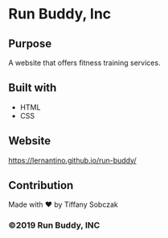 # Run Buddy, Inc

## Purpose
A website that offers fitness training services.

## Built with 
* HTML
* CSS

## Website 
https://lernantino.github.io/run-buddy/

## Contribution
Made with ❤️ by Tiffany Sobczak

### ©️2019 Run Buddy, INC

